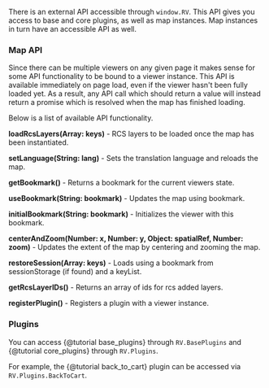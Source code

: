 There is an external API accessible through `window.RV`. This API gives you access to base and core plugins, as well as map instances. Map instances in turn have an accessible API as well.

### Map API
Since there can be multiple viewers on any given page it makes sense for some API functionality to be bound to a viewer instance. This API is available immediately on page load, even if the viewer hasn't been fully loaded yet. As a result, any API call which should return a value will instead return a promise which is resolved when the map has finished loading.

Below is a list of available API functionality. 

**loadRcsLayers(Array: keys)** - RCS layers to be loaded once the map has been instantiated.

**setLanguage(String: lang)** - Sets the translation language and reloads the map.

**getBookmark()** - Returns a bookmark for the current viewers state.

**useBookmark(String: bookmark)** - Updates the map using bookmark.

**initialBookmark(String: bookmark)** - Initializes the viewer with this bookmark.

**centerAndZoom(Number: x, Number: y, Object: spatialRef, Number: zoom)** - Updates the extent of the map by centering and zooming the map.

**restoreSession(Array: keys)** - Loads using a bookmark from sessionStorage (if found) and a keyList.

**getRcsLayerIDs()** - Returns an array of ids for rcs added layers.

**registerPlugin()** - Registers a plugin with a viewer instance.

### Plugins
You can access {@tutorial base_plugins} through `RV.BasePlugins` and {@tutorial core_plugins} through `RV.Plugins`. 

For example, the {@tutorial back_to_cart} plugin can be accessed via `RV.Plugins.BackToCart`.